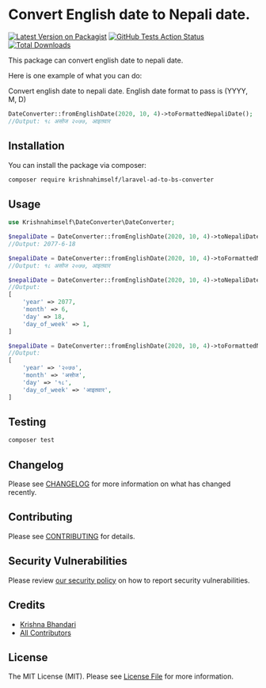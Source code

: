 # Convert English date to Nepali date.

[![Latest Version on Packagist](https://img.shields.io/packagist/v/krishnahimself/laravel-ad-to-bs-converter.svg?style=flat-square)](https://packagist.org/packages/krishnahimself/laravel-ad-to-bs-converter)
[![GitHub Tests Action Status](https://img.shields.io/github/workflow/status/krishnahimself/laravel-ad-to-bs-converter/run-tests?label=tests)](https://github.com/krishnahimself/laravel-ad-to-bs-converter/actions?query=workflow%3ATests+branch%3Amaster)
[![Total Downloads](https://img.shields.io/packagist/dt/krishnahimself/laravel-ad-to-bs-converter.svg?style=flat-square)](https://packagist.org/packages/krishnahimself/laravel-ad-to-bs-converter)


This package can convert english date to nepali date.

Here is one example of what you can do:

Convert english date to nepali date. English date format to pass is (YYYY, M, D)

```php
DateConverter::fromEnglishDate(2020, 10, 4)->toFormattedNepaliDate();
//Output: १८ असोज २०७७, आइतवार
```

## Installation

You can install the package via composer:

```bash
composer require krishnahimself/laravel-ad-to-bs-converter
```

## Usage

``` php
use Krishnahimself\DateConverter\DateConverter;

$nepaliDate = DateConverter::fromEnglishDate(2020, 10, 4)->toNepaliDate();
//Output: 2077-6-18

$nepaliDate = DateConverter::fromEnglishDate(2020, 10, 4)->toFormattedNepaliDate();
//Output: १८ असोज २०७७, आइतवार

$nepaliDate = DateConverter::fromEnglishDate(2020, 10, 4)->toNepaliDateArray();
//Output:
[
    'year' => 2077,
    'month' => 6,
    'day' => 18,
    'day_of_week' => 1,
]

$nepaliDate = DateConverter::fromEnglishDate(2020, 10, 4)->toFormattedNepaliDateArray();
//Output:
[
    'year' => '२०७७',
    'month' => 'असोज',
    'day' => '१८',
    'day_of_week' => 'आइतवार',
]
```

## Testing

``` bash
composer test
```

## Changelog

Please see [CHANGELOG](CHANGELOG.md) for more information on what has changed recently.

## Contributing

Please see [CONTRIBUTING](.github/CONTRIBUTING.md) for details.

## Security Vulnerabilities

Please review [our security policy](../../security/policy) on how to report security vulnerabilities.

## Credits

- [Krishna Bhandari](https://github.com/krishnahimself)
- [All Contributors](../../contributors)

## License

The MIT License (MIT). Please see [License File](LICENSE.md) for more information.
